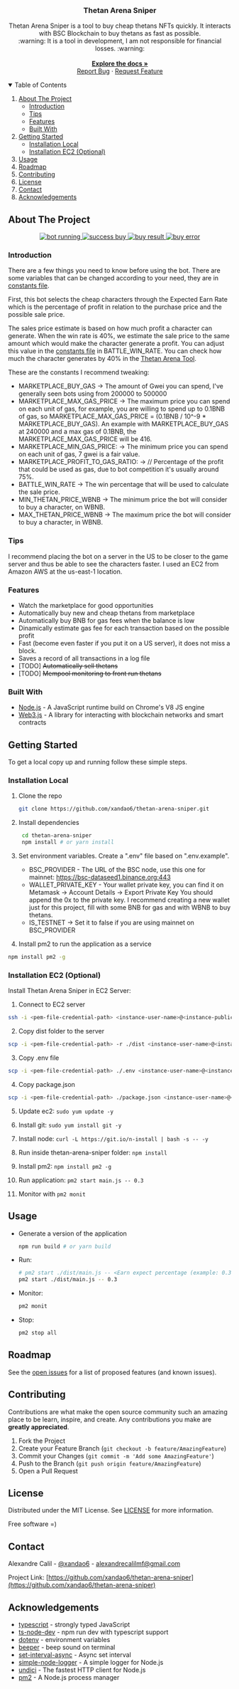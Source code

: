 <br />
<p align="center">
  <h3 align="center">Thetan Arena Sniper</h3>
  <p align="center">
  Thetan Arena Sniper is a tool to buy cheap thetans NFTs quickly. It interacts with BSC Blockchain to buy thetans as fast as possible.
    <br />
    :warning: It is a tool in development, I am not responsible for financial losses. :warning:
    <br />
    <br />
    <a href="https://github.com/xandao6/thetan-arena-sniper"><strong>Explore the docs »</strong></a>
    <br />
    <a href="https://github.com/xandao6/thetan-arena-sniper/issue">Report Bug</a>
    ·
    <a href="https://github.com/xandao6/thetan-arena-sniper/issues">Request Feature</a>
  </p>
</p>



<!-- TABLE OF CONTENTS -->
<details open="open">
  <summary>Table of Contents</summary>
  <ol>
    <li>
      <a href="#about-the-project">About The Project</a>
      <ul>
        <li><a href="#introduction">Introduction</a></li>
        <li><a href="#tips">Tips</a></li>
        <li><a href="#features">Features</a></li>
        <li><a href="#built-with">Built With</a></li>
      </ul>
    </li>
    <li>
      <a href="#getting-started">Getting Started</a>
      <ul>
        <li><a href="#installation-local">Installation Local</a></li>
        <li><a href="#installation-ec2-optional">Installation EC2 (Optional)</a></li>
      </ul>
    </li>
    <li><a href="#usage">Usage</a></li>
    <li><a href="#roadmap">Roadmap</a></li>
    <li><a href="#contributing">Contributing</a></li>
    <li><a href="#license">License</a></li>
    <li><a href="#contact">Contact</a></li>
    <li><a href="#acknowledgements">Acknowledgements</a></li>
  </ol>
</details>



<!-- ABOUT THE PROJECT -->
## About The Project

<div align="center">
  <a href="https://github.com/xandao6/thetan-arena-sniper">
    <img src="static/run.jpg" alt="bot running">
    <img src="static/success.png" alt="success buy">
    <img src="static/result.jpg" alt="buy result">
    <img src="static/fail.jpeg" alt="buy error">
  </a>
</div>

### Introduction

There are a few things you need to know before using the bot. There are some variables that can be changed according to 
your need, they are in [constants file](./src/utils/constants.ts).

First, this bot selects the cheap characters through the Expected Earn Rate which is the percentage of profit in 
relation to the purchase price and the possible sale price.

The sales price estimate is based on how much profit a character can generate. When the win rate is 40%, we estimate 
the sale price to the same amount which would make the character generate a profit. You can adjust this value in the [constants file](./src/utils/constants.ts) in BATTLE_WIN_RATE. You can check how much the character generates by 40% in the 
[Thetan Arena Tool](https://thetanarenatool.io/).

These are the constants I recommend tweaking:
  * MARKETPLACE_BUY_GAS -> The amount of Gwei you can spend, I've generally seen bots using from 200000 to 500000
  * MARKETPLACE_MAX_GAS_PRICE -> The maximum price you can spend on each unit of gas, for example, you are willing to 
spend up to 0.1BNB of gas, so MARKETPLACE_MAX_GAS_PRICE = (0.1BNB / 10^-9 * MARKETPLACE_BUY_GAS). An example with 
MARKETPLACE_BUY_GAS at 240000 and a max gas of 0.1BNB, the MARKETPLACE_MAX_GAS_PRICE will be 416.
  * MARKETPLACE_MIN_GAS_PRICE: -> The minimum price you can spend on each unit of gas, 7 gwei is a fair value.
  * MARKETPLACE_PROFIT_TO_GAS_RATIO: -> // Percentage of the profit that could be used as gas, due to bot competition it's usually around 75%.
  * BATTLE_WIN_RATE -> The win percentage that will be used to calculate the sale price.
  * MIN_THETAN_PRICE_WBNB -> The minimum price the bot will consider to buy a character, on WBNB.
  * MAX_THETAN_PRICE_WBNB -> The maximum price the bot will consider to buy a character, in WBNB.


### Tips

I recommend placing the bot on a server in the US to be closer to the game server and thus be able to see the 
characters faster. I used an EC2 from Amazon AWS at the us-east-1 location.

### Features

* Watch the marketplace for good opportunities 
* Automatically buy new and cheap thetans from marketplace
* Automatically buy BNB for gas fees when the balance is low
* Dinamically estimate gas fee for each transaction based on the possible profit
* Fast (become even faster if you put it on a US server), it does not miss a block.
* Saves a record of all transactions in a log file
* [TODO] ~~Automatically sell thetans~~
* [TODO] ~~Mempool monitoring to front run thetans~~

### Built With

* [Node.js](https://nodejs.org/) - A JavaScript runtime build on Chrome's V8 JS engine
* [Web3.js](https://web3js.readthedocs.io/) - A library for interacting with blockchain networks and smart contracts


<!-- GETTING STARTED -->
## Getting Started

To get a local copy up and running follow these simple steps.

### Installation Local

1. Clone the repo
   ```sh
   git clone https://github.com/xandao6/thetan-arena-sniper.git
   ```

2. Install dependencies
   ```sh
	cd thetan-arena-sniper
	npm install # or yarn install
	```

3. Set environment variables. Create a ".env" file based on ".env.example".
   * BSC_PROVIDER - The URL of the BSC node, use this one for mainnet: https://bsc-dataseed1.binance.org:443
   * WALLET_PRIVATE_KEY - Your wallet private key, you can find it on Metamask -> Account Details -> Export Private Key
                          You should append the 0x to the private key.
                          I recommend creating a new wallet just for this project, fill with some BNB for gas and with WBNB to buy thetans.
   * IS_TESTNET -> Set it to false if you are using mainnet on BSC_PROVIDER

4. Install pm2 to run the application as a service
  ```sh
  npm install pm2 -g
  ```


### Installation EC2 (Optional)

Install Thetan Arena Sniper in EC2 Server:
1. Connect to EC2 server
  ```sh
  ssh -i <pem-file-credential-path> <instance-user-name>@<instance-public-dns-name>
  ```

2. Copy dist folder to the server
  ```sh
  scp -i <pem-file-credential-path> -r ./dist <instance-user-name>@<instance-public-dns-name>:/home/<instance-user-name>/thetan-arena-sniper/
  ```

3. Copy .env file
  ```sh
  scp -i <pem-file-credential-path> ./.env <instance-user-name>@<instance-public-dns-name>:/home/<instance-user-name>/thetan-arena-sniper/.env
  ```

4. Copy package.json
  ```sh
  scp -i <pem-file-credential-path> ./package.json <instance-user-name>@<instance-public-dns-name>:/home/<instance-user-name>/thetan-arena-sniper/package.json
  ```

5. Update ec2: `sudo yum update -y`
   
6. Install git: `sudo yum install git -y`
   
7. Install node: `curl -L https://git.io/n-install | bash -s -- -y `

8. Run inside thetan-arena-sniper folder: `npm install`

9.  Install pm2: `npm install pm2 -g`

10. Run application: `pm2 start main.js -- 0.3`

11. Monitor with `pm2 monit`


<!-- USAGE EXAMPLES -->
## Usage

* Generate a version of the application
  ```sh
  npm run build # or yarn build
  ```

* Run:
  ```sh
  # pm2 start ./dist/main.js -- <Earn expect percentage (example: 0.3)>
  pm2 start ./dist/main.js -- 0.3
  ```

* Monitor:
  ```sh
  pm2 monit
  ```

* Stop:
  ```sh
  pm2 stop all
  ```

<!-- ROADMAP -->
## Roadmap

See the [open issues](https://github.com/xandao6/thetan-arena-sniper/issues) for a list of proposed features (and known issues).


<!-- CONTRIBUTING -->
## Contributing

Contributions are what make the open source community such an amazing place to be learn, inspire, and create. Any contributions you make are **greatly appreciated**.

1. Fork the Project
2. Create your Feature Branch (`git checkout -b feature/AmazingFeature`)
3. Commit your Changes (`git commit -m 'Add some AmazingFeature'`)
4. Push to the Branch (`git push origin feature/AmazingFeature`)
5. Open a Pull Request

<!-- LICENSE -->
## License

Distributed under the MIT License. See [LICENSE](./LICENSE.md) for more information.

Free software =)


<!-- CONTACT -->
## Contact

Alexandre Calil - [@xandao6](https://www.linkedin.com/in/xandao6/) - alexandrecalilmf@gmail.com

Project Link: [https://github.com/xandao6/thetan-arena-sniper](https://github.com/xandao6/thetan-arena-sniper)

## Acknowledgements

* [typescript](https://www.typescriptlang.org/) - strongly typed JavaScript
* [ts-node-dev](https://www.npmjs.com/package/ts-node-dev) - npm run dev with typescript support
* [dotenv](https://github.com/motdotla/dotenv) - environment variables
* [beeper](https://www.npmjs.com/package/beeper) - beep sound on terminal
* [set-interval-async](https://www.npmjs.com/package/set-interval-async) - Async set interval
* [simple-node-logger](https://www.npmjs.com/package/simple-node-logger) - A simple logger for Node.js
* [undici](https://www.npmjs.com/package/undici) - The fastest HTTP client for Node.js
* [pm2](https://www.npmjs.com/package/pm2) - A Node.js process manager


<!-- LINKS & IMAGES Variables-->
<!-- https://www.markdownguide.org/basic-syntax/#reference-style-links -->
[contributors-shield]: https://img.shields.io/github/contributors/xandao6/repo.svg?style=for-the-badge
[contributors-url]: https://github.com/xandao6/repo/graphs/contributors
[forks-shield]: https://img.shields.io/github/forks/xandao6/repo.svg?style=for-the-badge
[forks-url]: https://github.com/xandao6/repo/network/members
[stars-shield]: https://img.shields.io/github/stars/xandao6/repo.svg?style=for-the-badge
[stars-url]: https://github.com/xandao6/repo/stargazers
[issues-shield]: https://img.shields.io/github/issues/xandao6/repo.svg?style=for-the-badge
[issues-url]: https://github.com/xandao6/repo/issues
[license-shield]: https://img.shields.io/github/license/xandao6/repo.svg?style=for-the-badge
[license-url]: https://github.com/xandao6/repo/blob/master/LICENSE.txt
[linkedin-shield]: https://img.shields.io/badge/-LinkedIn-black.svg?style=for-the-badge&logo=linkedin&colorB=555
[linkedin-url]: https://linkedin.com/in/xandao6

